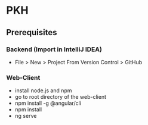 # PKH

## Prerequisites

### Backend (Import in IntelliJ IDEA)

-  File > New > Project From Version Control > GitHub

### Web-Client

-  install node.js and npm
-  go to root directory of the web-client
-  npm install -g @angular/cli
-  npm install
-  ng serve
